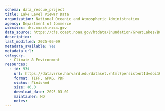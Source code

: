 ```yaml
---
schema: data_rescue_project 
title: Lake Level Viewer Data
organization: National Oceanic and Atmospheric Administration
agency: Department of Commerce
websites: chs.coast.noaa.gov
data_source: https://chs.coast.noaa.gov/htdata/Inundation/GreatLakes/BulkDownload/index.html
description: 
last_modified: 2025-05-09
metadata_available: Yes
metadata_url: 
category:
  - Climate & Environment 
resources:
  - id: 930
    url: https://dataverse.harvard.edu/dataset.xhtml?persistentId=doi10.7910/DVN/PNWDRB
    format: TIFF, GPKG, PDF
    status: Finished
    size: 86.0
    download_date: 2025-03-01
    maintainer: HD
    notes: 
---
```

